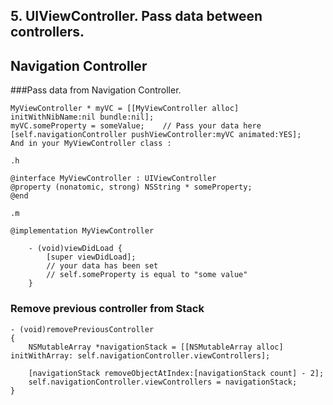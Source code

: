 
## 5. UIViewController. Pass data between controllers.

## Navigation Controller

###Pass data from Navigation Controller.

```objc
MyViewController * myVC = [[MyViewController alloc] initWithNibName:nil bundle:nil];
myVC.someProperty = someValue;    // Pass your data here
[self.navigationController pushViewController:myVC animated:YES];
And in your MyViewController class :

.h

@interface MyViewController : UIViewController
@property (nonatomic, strong) NSString * someProperty;
@end

.m

@implementation MyViewController

    - (void)viewDidLoad {
        [super viewDidLoad];
        // your data has been set
        // self.someProperty is equal to "some value"
    }
```

### Remove previous controller from Stack

```objc
- (void)removePreviousController
{
    NSMutableArray *navigationStack = [[NSMutableArray alloc] initWithArray: self.navigationController.viewControllers];
    
    [navigationStack removeObjectAtIndex:[navigationStack count] - 2];
    self.navigationController.viewControllers = navigationStack;
}
```



